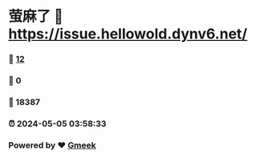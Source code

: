 # 萤麻了 :link: https://issue.hellowold.dynv6.net/ 
### :page_facing_up: [12](https://issue.hellowold.dynv6.net//tag.html) 
### :speech_balloon: 0 
### :hibiscus: 18387 
### :alarm_clock: 2024-05-05 03:58:33 
### Powered by :heart: [Gmeek](https://github.com/Meekdai/Gmeek)

